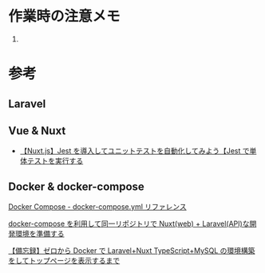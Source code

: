 # 作業時の注意メモ

1.

# 参考

## Laravel

## Vue & Nuxt

- [【Nuxt.js】Jest を導入してユニットテストを自動化してみよう【Jest で単体テストを実行する](https://engineer-ninaritai.com/nuxt-jest-install/)

## Docker & docker-compose

[Docker Compose - docker-compose.yml リファレンス](https://qiita.com/zembutsu/items/9e9d80e05e36e882caaa)

[docker-compose を利用して同一リポジトリで Nuxt(web) + Laravel(API)な開発環境を準備する](https://qiita.com/nagi125/items/09ddbbfa923c0999494e)

[【備忘録】ゼロから Docker で Laravel+Nuxt TypeScript+MySQL の環境構築をしてトップページを表示するまで](https://qiita.com/kaba_farm/items/8d8b8faab808a55d3232)
